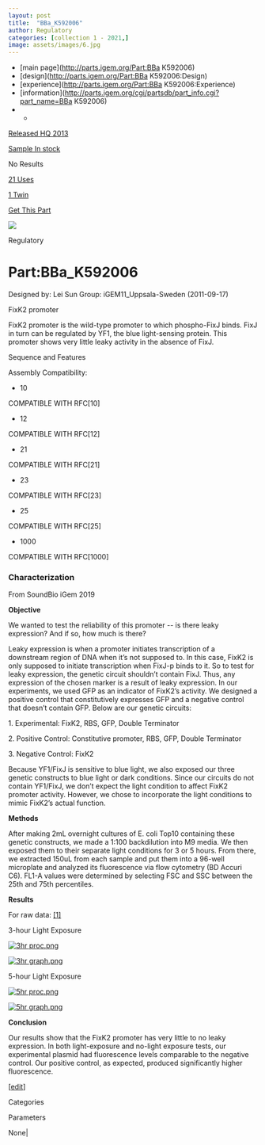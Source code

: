```yaml
---
layout: post
title:  "BBa_K592006"
author: Regulatory
categories: [collection 1 - 2021,] 
image: assets/images/6.jpg
---
```



  * [main page](http://parts.igem.org/Part:BBa K592006)
  * [design](http://parts.igem.org/Part:BBa K592006:Design)
  * [experience](http://parts.igem.org/Part:BBa K592006:Experience)
  * [information](http://parts.igem.org/cgi/partsdb/part_info.cgi?part_name=BBa K592006)
  *   * 

[Released HQ 2013](http://parts.igem.org/Help:Part_Status_Box)

[Sample In stock](http://parts.igem.org/Help:Part_Status_Box)

No Results

[21 Uses](http://parts.igem.org/partsdb/uses.cgi?part=BBa_K592006)

[1 Twin](http://parts.igem.org/partsdb/twin_info.cgi?part=BBa_K592006)

[ Get This Part](http://parts.igem.org/partsdb/get_part.cgi?part=BBa_K592006)

![](http://parts.igem.org/images/partbypart/icon_regulatory.png)

Regulatory

# Part:BBa_K592006

Designed by: Lei Sun   Group: iGEM11_Uppsala-Sweden   (2011-09-17)

  
FixK2 promoter

FixK2 promoter is the wild-type promoter to which phospho-FixJ binds. FixJ in
turn can be regulated by YF1, the blue light-sensing protein. This promoter
shows very little leaky activity in the absence of FixJ.

Sequence and Features

  

Assembly Compatibility:

  * 10

COMPATIBLE WITH RFC[10]

  * 12

COMPATIBLE WITH RFC[12]

  * 21

COMPATIBLE WITH RFC[21]

  * 23

COMPATIBLE WITH RFC[23]

  * 25

COMPATIBLE WITH RFC[25]

  * 1000

COMPATIBLE WITH RFC[1000]

### Characterization

From SoundBio iGem 2019

**Objective**

We wanted to test the reliability of this promoter -- is there leaky
expression? And if so, how much is there?

Leaky expression is when a promoter initiates transcription of a downstream
region of DNA when it’s not supposed to. In this case, FixK2 is only supposed
to initiate transcription when FixJ-p binds to it. So to test for leaky
expression, the genetic circuit shouldn’t contain FixJ. Thus, any expression
of the chosen marker is a result of leaky expression. In our experiments, we
used GFP as an indicator of FixK2’s activity. We designed a positive control
that constitutively expresses GFP and a negative control that doesn’t contain
GFP. Below are our genetic circuits:

1\. Experimental: FixK2, RBS, GFP, Double Terminator

2\. Positive Control: Constitutive promoter, RBS, GFP, Double Terminator

3\. Negative Control: FixK2

Because YF1/FixJ is sensitive to blue light, we also exposed our three genetic
constructs to blue light or dark conditions. Since our circuits do not contain
YF1/FixJ, we don’t expect the light condition to affect FixK2 promoter
activity. However, we chose to incorporate the light conditions to mimic
FixK2’s actual function.

**Methods**

After making 2mL overnight cultures of E. coli Top10 containing these genetic
constructs, we made a 1:100 backdilution into M9 media. We then exposed them
to their separate light conditions for 3 or 5 hours. From there, we extracted
150uL from each sample and put them into a 96-well microplate and analyzed its
fluorescence via flow cytometry (BD Accuri C6). FL1-A values were determined
by selecting FSC and SSC between the 25th and 75th percentiles.

**Results**

For raw data: [[1]](https://2019.igem.org/File:T--SoundBio--FixK2_raw.xlsx)

3-hour Light Exposure

[![3hr
proc.png](/wiki/images/thumb/e/e4/3hr_proc.png/400px-3hr_proc.png)](/File:3hr_proc.png)

[![3hr
graph.png](/wiki/images/thumb/5/58/3hr_graph.png/500px-3hr_graph.png)](/File:3hr_graph.png)

  
5-hour Light Exposure

[![5hr
proc.png](/wiki/images/thumb/0/0f/5hr_proc.png/400px-5hr_proc.png)](/File:5hr_proc.png)

[![5hr
graph.png](/wiki/images/thumb/d/d7/5hr_graph.png/500px-5hr_graph.png)](/File:5hr_graph.png)

**Conclusion**

Our results show that the FixK2 promoter has very little to no leaky
expression. In both light-exposure and no-light exposure tests, our
experimental plasmid had fluorescence levels comparable to the negative
control. Our positive control, as expected, produced significantly higher
fluorescence.

  

  

[[edit](http://parts.igem.org/partsdb/part_info.cgi?part_name=BBa_K592006)]

Categories

Parameters

None|

